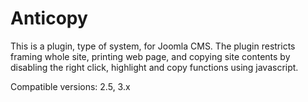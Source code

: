 Anticopy
========
This is a plugin, type of system, for Joomla CMS. The plugin restricts framing whole site, printing web page, and copying site contents by disabling the right click, highlight and copy functions using javascript.

Compatible versions: 2.5, 3.x

